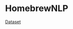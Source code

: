 # HomebrewNLP
[Dataset](https://drive.google.com/file/u/1/d/1aoW3KI2E3nK7B28RE6I6_oDtNidTvoc2/view?usp=sharing)
